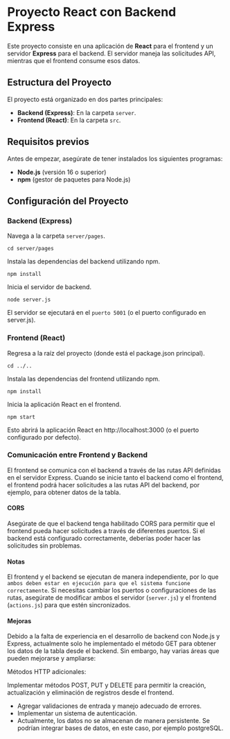 # Proyecto React con Backend Express

Este proyecto consiste en una aplicación de **React** para el frontend y un servidor **Express** para el backend. El servidor maneja las solicitudes API, mientras que el frontend consume esos datos.

## Estructura del Proyecto

El proyecto está organizado en dos partes principales:

- **Backend (Express)**: En la carpeta `server`.
- **Frontend (React)**: En la carpeta `src`.

## Requisitos previos

Antes de empezar, asegúrate de tener instalados los siguientes programas:

- **Node.js** (versión 16 o superior)
- **npm** (gestor de paquetes para Node.js)

## Configuración del Proyecto

### Backend (Express)

Navega a la carpeta `server/pages`.
    
    cd server/pages
 Instala las dependencias del backend utilizando npm.
 
    npm install
Inicia el servidor de backend.

    node server.js
El servidor se ejecutará en el `puerto 5001` (o el puerto configurado en server.js).

###  Frontend (React)
Regresa a la raíz del proyecto (donde está el package.json principal).

    cd ../..
Instala las dependencias del frontend utilizando npm.

    npm install
Inicia la aplicación React en el frontend.

    npm start
Esto abrirá la aplicación React en http://localhost:3000 (o el puerto configurado por defecto).

 ### Comunicación entre Frontend y Backend
El frontend se comunica con el backend a través de las rutas API definidas en el servidor Express. Cuando se inicie tanto el backend como el frontend, el frontend podrá hacer solicitudes a las rutas API del backend, por ejemplo, para obtener datos de la tabla.

#### CORS
Asegúrate de que el backend tenga habilitado CORS para permitir que el frontend pueda hacer solicitudes a través de diferentes puertos. Si el backend está configurado correctamente, deberías poder hacer las solicitudes sin problemas.

####  Notas
El frontend y el backend se ejecutan de manera independiente, por lo que `ambos deben estar en ejecución para que el sistema funcione correctamente`.
Si necesitas cambiar los puertos o configuraciones de las rutas, asegúrate de modificar ambos el servidor (`server.js`) y el frontend (`actions.js`) para que estén sincronizados.
####  Mejoras
Debido a la falta de experiencia en el desarrollo de backend con Node.js y Express, actualmente solo he implementado el método GET para obtener los datos de la tabla desde el backend. Sin embargo, hay varias áreas que pueden mejorarse y ampliarse:

Métodos HTTP adicionales:

Implementar métodos POST, PUT y DELETE para permitir la creación, actualización y eliminación de registros desde el frontend.

- Agregar validaciones de entrada y manejo adecuado de errores.
- Implementar un sistema de autenticación.
- Actualmente, los datos no se almacenan de manera persistente. Se podrían integrar bases de datos, en este caso, por ejemplo postgreSQL.






